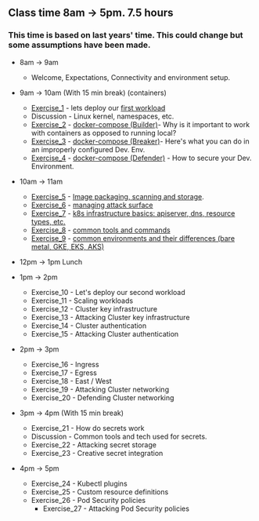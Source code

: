 ## Class time 8am -> 5pm. 7.5 hours 
### This time is based on last years' time. This could change but some assumptions have been made.


* 8am -> 9am
    * Welcome, Expectations, Connectivity and environment setup.

* 9am -> 10am (With 15 min break) (containers)
	* [Exercise_1](../Exercises/Build/FIRSTWORKLOAD.md) - lets deploy our [first workload](../Exercises/Build/FIRSTWORKLOAD.md)
	* Discussion - Linux kernel, namespaces, etc.
	* [Exercise_2](../Exercises/Build/build_e2.md) - [docker-compose (Builder)](../Exercises/Build/build_e2.md)-  Why is it important to work with containers as opposed to running local?
	* [Exercise_3](../Exercises/Break/break_e3.md) - [docker-compose (Breaker)](../Exercises/Break/break_e3.md)- Here's what you can do in an improperly configured Dev. Env.
	* [Exercise_4](../Exercises/Defend/defend_e4.md) - [docker-compose (Defender)](../Exercises/Defend/defend_e4.md) - How to secure your Dev. Environment.
	
* 10am -> 11am
	* [Exercise_5](../Exercises/Build/build_e5.md) - [Image packaging, scanning and storage](../Exercises/Build/build_e5.md).
	* [Exercise_6](../Exercises/Defend/defend_e6.md) - [managing attack surface](../Exercises/Defend/defend_e6.md)
	* [Exercise_7](../Exercises/Build/build_e7.md) - [k8s infrastructure basics: apiserver, dns, resource types, etc.](../Exercises/Build/build_e7.md)
	* [Exercise_8](../Exercises/Build/build_e8.md) - [common tools and commands](../Exercises/Build/build_e8.md)
	* [Exercise_9](../Exercises/Build/build_e9.md) - [common environments and their differences (bare metal, GKE, EKS, AKS)](../Exercises/Build/build_e9.md)
	
* 12pm -> 1pm Lunch

* 1pm -> 2pm
	* Exercise_10 - Let's deploy our second workload
	* Exercise_11 - Scaling workloads
	* Exercise_12 - Cluster key infrastructure
	* Exercise_13 - Attacking  Cluster key infrastructure
	* Exercise_14 - Cluster authentication
	* Exercise_15 - Attacking  Cluster authentication
	
* 2pm -> 3pm
	* Exercise_16 - Ingress
	* Exercise_17 - Egress
	* Exercise_18 - East / West
	* Exercise_19 - Attacking Cluster networking
	* Exercise_20 - Defending Cluster networking
	
* 3pm -> 4pm  (With 15 min break)
	* Exercise_21 - How do secrets work
	* Discussion  - Common tools and tech used for secrets.
	* Exercise_22 - Attacking secret storage
	* Exercise_23 - Creative secret integration
	
* 4pm -> 5pm
	* Exercise_24 - Kubectl plugins
	* Exercise_25 - Custom resource definitions
	* Exercise_26 - Pod Security policies
        * Exercise_27 - Attacking Pod Security policies
